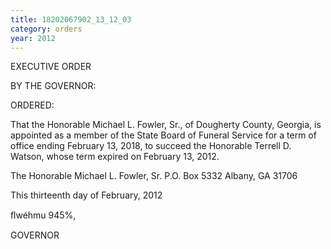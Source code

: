 ```yaml
---
title: 18202067902_13_12_03
category: orders
year: 2012
---
```

 

EXECUTIVE ORDER

BY THE GOVERNOR:

ORDERED:

That the Honorable Michael L. Fowler, Sr., of Dougherty County,
Georgia, is appointed as a member of the State Board of Funeral
Service for a term of office ending February 13, 2018, to succeed
the Honorable Terrell D. Watson, whose term expired on February
13, 2012.

The Honorable Michael L. Fowler, Sr.
P.O. Box 5332
Albany, GA 31706

This thirteenth day of February, 2012

ﬂwéhmu 945%,

GOVERNOR

